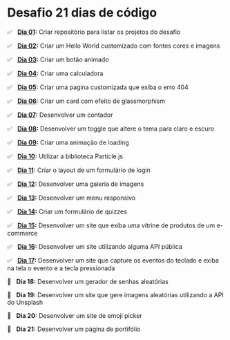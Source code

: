 # Desafio 21 dias de código

✅ &nbsp; **[Dia 01](https://github.com/AntonioPedro9/21-dias-de-codigo):** Criar repositório para listar os projetos do desafio <br />

✅ &nbsp; **[Dia 02](https://antoniopedro9.github.io/21-dias-de-codigo/02/index.html):** Criar um Hello World customizado com fontes cores e imagens <br />

✅ &nbsp; **[Dia 03](https://antoniopedro9.github.io/21-dias-de-codigo/03/index.html):** Criar um botão animado <br />

✅ &nbsp; **[Dia 04](https://antoniopedro9.github.io/21-dias-de-codigo/04/index.html):** Criar uma calculadora <br />

✅ &nbsp; **[Dia 05](https://antoniopedro9.github.io/21-dias-de-codigo/05/index.html):** Criar uma pagina customizada que exiba o erro 404 <br/>

✅ &nbsp; **[Dia 06](https://antoniopedro9.github.io/21-dias-de-codigo/06/index.html):** Criar um card com efeito de glassmorphism <br/>

✅ &nbsp; **[Dia 07](https://antoniopedro9.github.io/21-dias-de-codigo/07/index.html):** Desenvolver um contador <br/>

✅ &nbsp; **[Dia 08](https://antoniopedro9.github.io/21-dias-de-codigo/08/index.html):** Desenvolver um toggle que altere o tema para claro e escuro <br/>

✅ &nbsp; **[Dia 09](https://antoniopedro9.github.io/21-dias-de-codigo/09/index.html):** Criar uma animação de loading <br/>

✅ &nbsp; **[Dia 10](https://antoniopedro9.github.io/21-dias-de-codigo/10/index.html):** Utilizar a biblioteca Particle.js <br/>

✅ &nbsp; **[Dia 11](https://antoniopedro9.github.io/21-dias-de-codigo/11/index.html):** Criar o layout de um formulário de login <br/>

✅ &nbsp; **[Dia 12](https://antoniopedro9.github.io/21-dias-de-codigo/12/index.html):** Desenvolver uma galeria de imagens <br/>

✅ &nbsp; **[Dia 13](https://antoniopedro9.github.io/21-dias-de-codigo/13/index.html):** Desenvolver um menu responsivo <br/>

✅ &nbsp; **[Dia 14](https://antoniopedro9.github.io/21-dias-de-codigo/14/index.html):** Criar um formulário de quizzes <br/>

✅ &nbsp; **[Dia 15](https://antoniopedro9.github.io/21-dias-de-codigo/15/index.html):** Desenvolver um site que exiba uma vitrine de produtos de um e-commerce <br/>

✅ &nbsp; **[Dia 16](https://antoniopedro9.github.io/21-dias-de-codigo/16/index.html):** Desenvolver um site utilizando alguma API pública <br/>

✅ &nbsp; **[Dia 17](https://antoniopedro9.github.io/21-dias-de-codigo/17/index.html):** Desenvolver um site que capture os eventos do teclado e exiba na tela o evento e a tecla pressionada <br/>

🔲 &nbsp; **Dia 18:** Desenvolver um gerador de senhas aleatórias <br/>

🔲 &nbsp; **Dia 19:** Desenvolver um site que gere imagens aleatórias utilizando a API do Unsplash <br/>

🔲 &nbsp; **Dia 20:** Desenvolver um site de emoji picker <br/>

🔲 &nbsp; **Dia 21:** Desenvolver um página de portifólio <br/>
